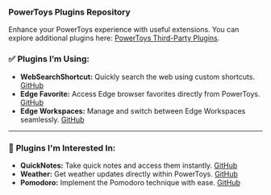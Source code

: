### PowerToys Plugins Repository

Enhance your PowerToys experience with useful extensions. You can explore additional plugins here: [PowerToys Third-Party Plugins](https://github.com/microsoft/PowerToys/blob/main/doc/thirdPartyRunPlugins.md).

### ✅ **Plugins I’m Using:**

* **WebSearchShortcut:** Quickly search the web using custom shortcuts. [GitHub](https://github.com/Daydreamer-riri/PowerToys-Run-WebSearchShortcut)
* **Edge Favorite:** Access Edge browser favorites directly from PowerToys. [GitHub](https://github.com/davidegiacometti/PowerToys-Run-EdgeFavorite)
* **Edge Workspaces:** Manage and switch between Edge Workspaces seamlessly. [GitHub](https://github.com/quachpas/PowerToys-Run-EdgeWorkspaces)

---

### 🌱 **Plugins I'm Interested In:**

* **QuickNotes:** Take quick notes and access them instantly. [GitHub](https://github.com/ruslanlap/CommunityPowerToysRunPlugin-QuickNotes)
* **Weather:** Get weather updates directly within PowerToys. [GitHub](https://github.com/ruslanlap/PowerToysRun-Weather)
* **Pomodoro:** Implement the Pomodoro technique with ease. [GitHub](https://github.com/ruslanlap/PowerToysRun-Pomodoro)
